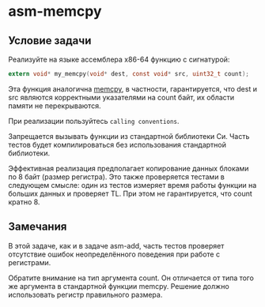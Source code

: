 # asm-memcpy

## Условие задачи

Реализуйте на языке ассемблера x86-64 функцию с сигнатурой:
```c
extern void* my_memcpy(void* dest, const void* src, uint32_t count);
```

Эта функция аналогична [memcpy](https://en.cppreference.com/w/c/string/byte/memcpy),
в частности, гарантируется, что dest и src являются корректными указателями на count байт,
их области памяти не перекрываются.

При реализации пользуйтесь `calling conventions`.

Запрещается вызывать функции из стандартной библиотеки Си. Часть тестов будет компилироваться без
использования стандартной библиотеки.

Эффективная реализация предполагает копирование данных блоками по 8 байт (размер регистра). Это
также проверяется тестами в следующем смысле: один из тестов измеряет время работы функции на
больших данных и проверяет TL. При этом не гарантируется, что count кратно 8.

## Замечания

В этой задаче, как и в задаче asm-add, часть тестов проверяет отсутствие
ошибок неопределённого поведения при работе с регистрами.

Обратите внимание на тип аргумента count. Он отличается от типа того же аргумента
в стандартной функции memcpy. Решение должно использовать регистр правильного размера.
